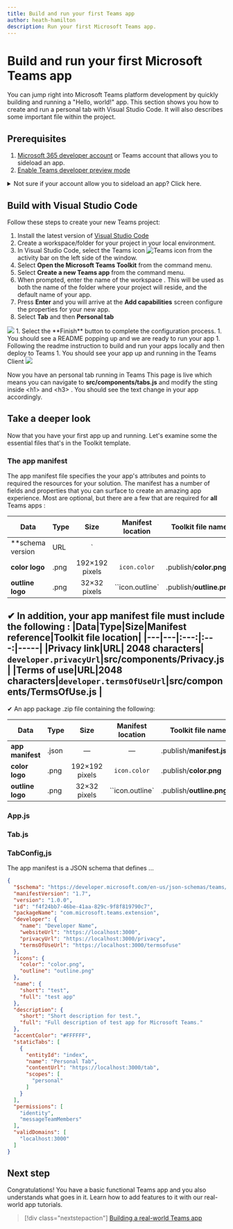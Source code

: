 ```yaml
---
title: Build and run your first Teams app
author: heath-hamilton
description: Run your first Microsoft Teams app.
---
```

# Build and run your first Microsoft Teams app

You can jump right into Microsoft Teams platform development by quickly building and running a "Hello, world!" app. This section shows you how to create and run a personal tab with Visual Studio Code. It will also describes some important file within the project.

## Prerequisites 

1. [Microsoft 365 developer account](/concepts/build-and-test/prepare-your-o365-tenant) or Teams account that allows you to sideload an app. 
1. [Enable Teams developer preview mode](/resources/dev-preview/developer-preview-intro#enable-developer-preview)

<details>
  <summary>Not sure if your account allow you to sideload an app? Click here.</summary>
Click on AppStore on the bottom left corner and you should see "Upload a custom app" if sideloading is turned on. 
<image src="../assets/images/app-up-and-running/upload-custom-app.png">

If sideloading is not turned on for your tenant, please get a Microsoft 365 developer account and turn on sideloading by following [these steps](/concepts/build-and-test/prepare-your-o365-tenant#Enable-custom-Teams-apps-and-turn-on-custom-app-uploading) 
</details>

## Build with Visual Studio Code

Follow these steps to create your new Teams project:

1. Install the latest version of [Visual Studio Code](https://code.visualstudio.com/download)
1. Create a workspace/folder for your project in your local environment.
1. In Visual Studio Code, select the Teams icon ![Teams icon](../assets/icons/favicon-16x16.png) from the activity bar on the left side of the window.
1. Select **Open the Microsoft Teams Toolkit** from the command menu.
1. Select **Create a new Teams app** from the command menu.
1. When prompted, enter the name of the workspace . This will be used as both the name of the folder where your project will reside, and the default name of your app.
1. Press **Enter** and you will arrive at the **Add capabilities** screen configure the properties for your new app.
1. Select **Tab** and then **Personal tab**
<image src="../assets/images/app-up-and-running/choose-tab.png" alt-text="<alt text>">
1. Select the **Finish** button to complete the configuration process.
1. You should see a README popping up and we are ready to run your app
1. Following the readme instruction to build and run your apps locally and then deploy to Teams
1.  You should see your app up and running in the Teams Client 
<image src="../assets/images/app-up-and-running/tab-running.png" alt-text="<alt text>">

Now you have an personal tab running in Teams 
This page is live which means you can navigate to **src/components/tabs.js** and modify the sting inside \<h1> and \<h3> . You should see the text change in your app accordingly.

## Take a deeper look

Now that you have your first app up and running. Let's examine some the essential files that's in the Toolkit template.

### The app manifest

The app manifest file specifies the your app's attributes and points to required the resources for your solution. The manifest has a number of fields and properties that you can surface to create an amazing app experience. Most are optional, but there are a few that are required for **all** Teams apps :


|Data|Type|Size|Manifest location|Toolkit file name|
|---|---|:---:|:---:|-----|
|**schema version|URL|`
|**color logo**|.png|192&times;192 pixels|`icon.color`|.publish/**color.png**|
|**outline logo**|.png|32&times;32 pixels|``icon.outline`|.publish/**outline.png**|

✔ In addition, your **app manifest** file must include the following :
|Data|Type|Size|Manifest reference|Toolkit file location|
|---|---|:---:|:---:|-----|
|Privacy link|URL| 2048 characters| `developer.privacyUrl`|src/components/**Privacy.js**|
|Terms of use|URL|2048 characters|`developer.termsOfUseUrl`|src/components/**TermsOfUse.js** |
---
✔ An app package .zip file containing the following:  

|Data|Type|Size|Manifest location|Toolkit file name|
|---|---|:---:|:---:|-----|
| **app manifest**|.json| — | — |.publish/**manifest.json**|
|**color logo**|.png|192&times;192 pixels|`icon.color`|.publish/**color.png**|
|**outline logo**|.png|32&times;32 pixels|``icon.outline`|.publish/**outline.png**|

### App.js

### Tab.js
### TabConfig,js

The app manifest is a JSON schema that defines ...

```json
{
  "$schema": "https://developer.microsoft.com/en-us/json-schemas/teams/v1.7/MicrosoftTeams.schema.json",
  "manifestVersion": "1.7",
  "version": "1.0.0",
  "id": "f4f24bb7-46be-41aa-829c-9f8f819790c7",
  "packageName": "com.microsoft.teams.extension",
  "developer": {
    "name": "Developer Name",
    "websiteUrl": "https://localhost:3000",
    "privacyUrl": "https://localhost:3000/privacy",
    "termsOfUseUrl": "https://localhost:3000/termsofuse"
  },
  "icons": {
    "color": "color.png",
    "outline": "outline.png"
  },
  "name": {
    "short": "test",
    "full": "test app"
  },
  "description": {
    "short": "Short description for test.",
    "full": "Full description of test app for Microsoft Teams."
  },
  "accentColor": "#FFFFFF",
  "staticTabs": [
    {
      "entityId": "index",
      "name": "Personal Tab",
      "contentUrl": "https://localhost:3000/tab",
      "scopes": [
        "personal"
      ]
    }
  ],
  "permissions": [
    "identity",
    "messageTeamMembers"
  ],
  "validDomains": [
    "localhost:3000"
  ]
}
```


## Next step

Congratulations! You have a basic functional Teams app and you also understands what goes in it. Learn how to add features to it with our real-world app tutorials.

> [!div class="nextstepaction"]
> [Building a real-world Teams app](../build-your-first-app/building-real-world-app.md)
